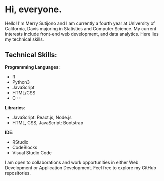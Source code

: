 # Hi, everyone.

Hello! I'm Merry Sutijono and I am currently a fourth year at University of California, Davis majoring in Statistics and Computer Science. My current interests include front-end web development, and data analytics. Here lies my technical skills. 

## Technical Skills:
**Programming Languages**: 
- R
- Python3
- JavaScript
- HTML/CSS
- C++

**Libraries**:
- JavaScript: React.js, Node.js
- HTML, CSS, JavaScript: Bootstrap

**IDE**:
- RStudio
- CodeBlocks
- Visual Studio Code

I am open to collaborations and work opportunities in either Web Development or Application Development. Feel free to explore my GitHub repositories.
